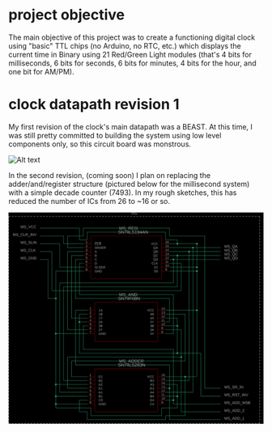 # project objective
The main objective of this project was to create a functioning digital clock using "basic" TTL chips (no Arduino, no RTC, etc.) which displays the current time in Binary using 21 Red/Green Light modules (that's 4 bits for milliseconds, 6 bits for seconds, 6 bits for minutes, 4 bits for the hour, and one bit for AM/PM).
# clock datapath revision 1
My first revision of the clock's main datapath was a BEAST. At this time, I was still pretty committed to building the system using low level components only, so this circuit board was monstrous.

![Alt text](/EAGLE/datapath/images/clock_datapath_rev1.png?raw=true)

In the second revision, (coming soon) I plan on replacing the adder/and/register structure (pictured below for the millisecond system) with a simple decade counter (7493). In my rough sketches, this has reduced the number of ICs from 26 to ~16 or so.

![Alt_text](/EAGLE/datapath/images/rev1_ms_subsystem.png?raw=true)
# 

